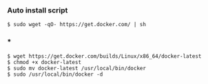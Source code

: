 ### Auto install script
```
$ sudo wget -qO- https://get.docker.com/ | sh
```

### *
```
$ wget https://get.docker.com/builds/Linux/x86_64/docker-latest
$ chmod +x docker-latest
$ sudo mv docker-latest /usr/local/bin/docker
$ sudo /usr/local/bin/docker -d
```


